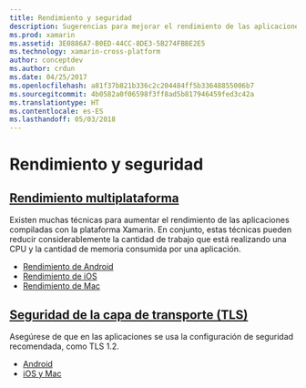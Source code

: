 ```yaml
---
title: Rendimiento y seguridad
description: Sugerencias para mejorar el rendimiento de las aplicaciones y garantizar las comunicaciones seguras.
ms.prod: xamarin
ms.assetid: 3E0886A7-B0ED-44CC-8DE3-5B274FBBE2E5
ms.technology: xamarin-cross-platform
author: conceptdev
ms.author: crdun
ms.date: 04/25/2017
ms.openlocfilehash: a81f37b821b336c2c204484ff5b33648855006b7
ms.sourcegitcommit: 4b0582a0f06598f3ff8ad5b817946459fed3c42a
ms.translationtype: HT
ms.contentlocale: es-ES
ms.lasthandoff: 05/03/2018
---
```

# <a name="performance-and-security"></a>Rendimiento y seguridad

## <a name="cross-platform-performancememory-perf-best-practicesmd"></a>[Rendimiento multiplataforma](memory-perf-best-practices.md)

Existen muchas técnicas para aumentar el rendimiento de las aplicaciones compiladas con la plataforma Xamarin. En conjunto, estas técnicas pueden reducir considerablemente la cantidad de trabajo que está realizando una CPU y la cantidad de memoria consumida por una aplicación.

- [Rendimiento de Android](~/android/deploy-test/performance.md?context=xamarin/cross-platform)
- [Rendimiento de iOS](~/ios/deploy-test/performance.md?context=xamarin/cross-platform)
- [Rendimiento de Mac](~/mac/deploy-test/performance.md?context=xamarin/cross-platform)

## <a name="transport-layer-security-tlscross-platformapp-fundamentalstransport-layer-securitymd"></a>[Seguridad de la capa de transporte (TLS)](~/cross-platform/app-fundamentals/transport-layer-security.md)

Asegúrese de que en las aplicaciones se usa la configuración de seguridad recomendada, como TLS 1.2.

- [Android](~/android/app-fundamentals/http-stack.md?context=xamarin/cross-platform)
- [iOS y Mac](~/cross-platform/macios/http-stack.md?context=xamarin/cross-platform)
